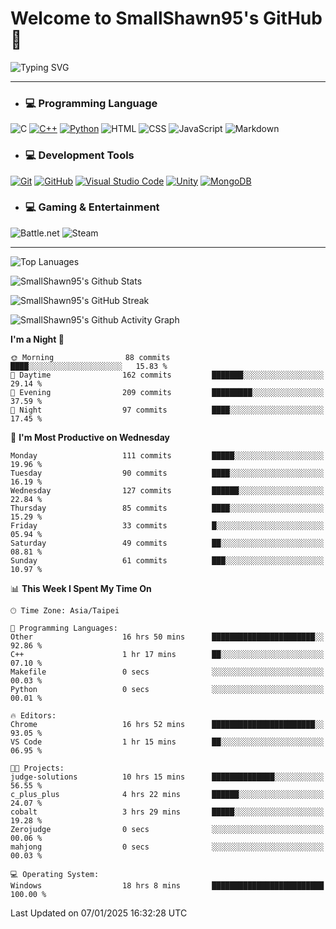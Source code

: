 # Welcome to SmallShawn95's GitHub 👋

![Typing SVG](https://readme-typing-svg.demolab.com/?lines=print("Hello,+world!");printf("Hello,+world!");cout+<<+"Hello,+world!";console.log("Hello,+world!")&center=true&vCenter=true&size=22&random=true)

***
<!-- https://shields.io/, https://simpleicons.org/ -->
* ### 💻 Programming Language
![C](https://img.shields.io/badge/-C-A8B9CC?style=flat-square&logo=c&logoColor=white)
[![C++](https://img.shields.io/badge/-C++-00599C?style=flat-square&logo=cplusplus)](https://cplusplus.com/)
[![Python](https://img.shields.io/badge/-Python-3776AB?style=flat-square&logo=python&logoColor=white)](https://www.python.org/)
![HTML](https://img.shields.io/badge/-HTML-E34F26?style=flat-square&logo=html5&logoColor=white)
![CSS](https://img.shields.io/badge/-CSS-1572B6?style=flat-square&logo=css3)
![JavaScript](https://img.shields.io/badge/-JavaScript-F7DF1E?style=flat-square&logo=javascript&logoColor=white)
![Markdown](https://img.shields.io/badge/-Markdown-000000?style=flat-square&logo=markdown)
* ### 💻 Development Tools
[![Git](https://img.shields.io/badge/-Git-f05032?style=flat-square&logo=git&logoColor=white)](https://git-scm.com/)
[![GitHub](https://img.shields.io/badge/-GitHub-181717?style=flat-square&logo=github)](https://github.com/)
[![Visual Studio Code](https://img.shields.io/badge/-Visual%20Studio%20Code-007ACC?style=flat-square&logo=visualstudiocode)](https://code.visualstudio.com/)
[![Unity](https://img.shields.io/badge/-Unity-000000?style=flat-square&logo=unity)](https://unity.com/)
[![MongoDB](https://img.shields.io/badge/-MongoDB-47A248?style=flat-square&logo=mongodb&logoColor=white)](https://www.mongodb.com/)
* ### 💻 Gaming & Entertainment
![Battle.net](https://img.shields.io/badge/-Battle.net-4381C3?style=flat-square&logo=battledotnet&logoColor=white)
![Steam](https://img.shields.io/badge/-Steam-000000?style=flat-square&logo=steam)
***

<!-- ![GitHub User's Stars](https://img.shields.io/github/stars/smallshawn95?color=orange&label=Stars&labelColor=yellow) -->
<!-- ![GitHub Followers](https://img.shields.io/github/followers/smallshawn95?color=orange&label=Followers&labelColor=FFDBAC) -->

![Top Lanuages](https://github-readme-stats.vercel.app/api/top-langs/?username=smallshawn95&theme=holi&layout=donut&size_weight=0.5&count_weight=0.5&exclude_repo=smallshawn95.github.io)

![SmallShawn95's Github Stats](https://github-readme-stats.vercel.app/api?username=smallshawn95&theme=holi&show_icons=true&rank_icon=github)

![SmallShawn95's GitHub Streak](https://streak-stats.demolab.com/?user=smallshawn95&theme=holi-theme&date_format=M%20j%5B%2C%20Y%5D)

![SmallShawn95's Github Activity Graph](https://github-readme-activity-graph.vercel.app/graph?username=smallshawn95&theme=tokyo-night)

<!-- ![SmallShawn95's WakaTime Stats](https://github-readme-stats.vercel.app/api/wakatime?username=smallshawn95) -->
<!-- ![Repositorie Card](https://github-readme-stats.vercel.app/api/pin/?username=smallshawn95&repo=Python-Discord-Bot-Course&theme=holi) -->
<!-- ![Repositorie Card](https://github-readme-stats.vercel.app/api/pin/?username=smallshawn95&repo=ZeroJudge-Code&theme=holi) -->

<!--START_SECTION:waka-->
**I'm a Night 🦉** 

```text
🌞 Morning                88 commits          ████░░░░░░░░░░░░░░░░░░░░░   15.83 % 
🌆 Daytime                162 commits         ███████░░░░░░░░░░░░░░░░░░   29.14 % 
🌃 Evening                209 commits         █████████░░░░░░░░░░░░░░░░   37.59 % 
🌙 Night                  97 commits          ████░░░░░░░░░░░░░░░░░░░░░   17.45 % 
```
📅 **I'm Most Productive on Wednesday** 

```text
Monday                   111 commits         █████░░░░░░░░░░░░░░░░░░░░   19.96 % 
Tuesday                  90 commits          ████░░░░░░░░░░░░░░░░░░░░░   16.19 % 
Wednesday                127 commits         ██████░░░░░░░░░░░░░░░░░░░   22.84 % 
Thursday                 85 commits          ████░░░░░░░░░░░░░░░░░░░░░   15.29 % 
Friday                   33 commits          █░░░░░░░░░░░░░░░░░░░░░░░░   05.94 % 
Saturday                 49 commits          ██░░░░░░░░░░░░░░░░░░░░░░░   08.81 % 
Sunday                   61 commits          ███░░░░░░░░░░░░░░░░░░░░░░   10.97 % 
```


📊 **This Week I Spent My Time On** 

```text
🕑︎ Time Zone: Asia/Taipei

💬 Programming Languages: 
Other                    16 hrs 50 mins      ███████████████████████░░   92.86 % 
C++                      1 hr 17 mins        ██░░░░░░░░░░░░░░░░░░░░░░░   07.10 % 
Makefile                 0 secs              ░░░░░░░░░░░░░░░░░░░░░░░░░   00.03 % 
Python                   0 secs              ░░░░░░░░░░░░░░░░░░░░░░░░░   00.01 % 

🔥 Editors: 
Chrome                   16 hrs 52 mins      ███████████████████████░░   93.05 % 
VS Code                  1 hr 15 mins        ██░░░░░░░░░░░░░░░░░░░░░░░   06.95 % 

🐱‍💻 Projects: 
judge-solutions          10 hrs 15 mins      ██████████████░░░░░░░░░░░   56.55 % 
c_plus_plus              4 hrs 22 mins       ██████░░░░░░░░░░░░░░░░░░░   24.07 % 
cobalt                   3 hrs 29 mins       █████░░░░░░░░░░░░░░░░░░░░   19.28 % 
Zerojudge                0 secs              ░░░░░░░░░░░░░░░░░░░░░░░░░   00.06 % 
mahjong                  0 secs              ░░░░░░░░░░░░░░░░░░░░░░░░░   00.03 % 

💻 Operating System: 
Windows                  18 hrs 8 mins       █████████████████████████   100.00 % 
```


 Last Updated on 07/01/2025 16:32:28 UTC
<!--END_SECTION:waka-->

<!--
**smallshawn95/smallshawn95** is a ✨ _special_ ✨ repository because its `README.md` (this file) appears on your GitHub profile.

- 🔭 I’m currently working on ...
- 🌱 I’m currently learning ...
- 👯 I’m looking to collaborate on ...
- 🤔 I’m looking for help with ...
- 💬 Ask me about ...
- 📫 How to reach me: ...
- 😄 Pronouns: ...
- ⚡ Fun fact: ...
-->
